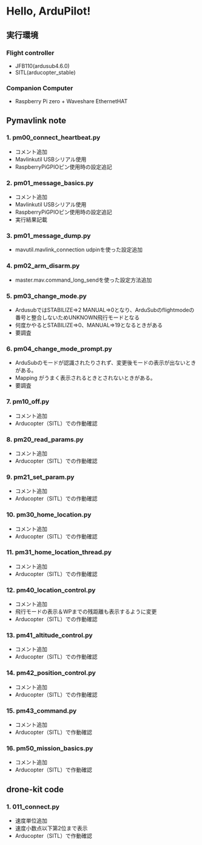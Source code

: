# Hello, ArduPilot!

## 実行環境
### Flight controller
- JFB110(ardusub4.6.0)
- SITL(arducopter_stable)
### Companion Computer
- Raspberry Pi zero + Waveshare EthernetHAT


## Pymavlink note 
### 1\. pm00_connect_heartbeat.py
- コメント追加
- Mavlinkutil USBシリアル使用
- RaspberryPiGPIOピン使用時の設定追記

### 2\. pm01_message_basics.py
- コメント追加
- Mavlinkutil USBシリアル使用
- RaspberryPiGPIOピン使用時の設定追記
- 実行結果記載

### 3\. pm01_message_dump.py
- mavutil.mavlink_connection udpinを使った設定追加

### 4\. pm02_arm_disarm.py
- master.mav.command_long_sendを使った設定方法追加

### 5\. pm03_change_mode.py
 
- ArdusubではSTABILIZE⇒2 MANUAL⇒0となり、ArduSubのflightmodeの番号と整合しないためUNKNOWN飛行モードとなる
- 何度かやるとSTABILIZE⇒0、MANUAL⇒19となるときがある
- 要調査

### 6\. pm04_change_mode_prompt.py
- ArduSubのモードが認識されたりされず、変更後モードの表示が出ないときがある。
- Mapping がうまく表示されるときとされないときがある。
- 要調査

### 7\. pm10_off.py
- コメント追加
- Arducopter（SITL）での作動確認

### 8\. pm20_read_params.py
- コメント追加
- Arducopter（SITL）での作動確認

### 9\. pm21_set_param.py
- コメント追加
- Arducopter（SITL）での作動確認

### 10\. pm30_home_location.py
- コメント追加
- Arducopter（SITL）での作動確認

### 11\. pm31_home_location_thread.py
- コメント追加
- Arducopter（SITL）での作動確認

### 12\. pm40_location_control.py
- コメント追加
- 飛行モードの表示＆WPまでの残距離も表示するように変更
- Arducopter（SITL）での作動確認

### 13\. pm41_altitude_control.py
- コメント追加
- Arducopter（SITL）での作動確認

### 14\. pm42_position_control.py
- コメント追加
- Arducopter（SITL）での作動確認

### 15\. pm43_command.py
- コメント追加
- Arducopter（SITL）で作動確認

### 16\. pm50_mission_basics.py
- コメント追加
- Arducopter（SITL）で作動確認

## drone-kit code
### 1\. 011_connect.py
- 速度単位追加
- 速度小数点以下第2位まで表示
- Arducopter（SITL）で作動確認


